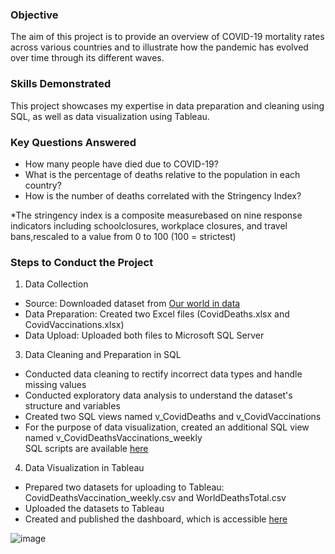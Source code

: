 ### Objective

The aim of this project is to provide an overview of COVID-19 mortality rates across various countries and to illustrate how the pandemic has evolved over time through its different waves.

### Skills Demonstrated

This project showcases my expertise in data preparation and cleaning using SQL, as well as data visualization using Tableau.

### Key Questions Answered

- How many people have died due to COVID-19?  
- What is the percentage of deaths relative to the population in each country?  
- How is the number of deaths correlated with the Stringency Index?  

*The stringency index is a composite measurebased on nine response indicators including schoolclosures, workplace closures, and travel bans,rescaled to a value from 0 to 100 (100 = strictest)

 
### Steps to Conduct the Project

1. Data Collection

- Source: Downloaded dataset from [Our world in data](https://ourworldindata.org/covid-deaths)  
- Data Preparation: Created two Excel files (CovidDeaths.xlsx and CovidVaccinations.xlsx)  
- Data Upload: Uploaded both files to Microsoft SQL Server  

3. Data Cleaning and Preparation in SQL
   
- Conducted data cleaning to rectify incorrect data types and handle missing values  
- Conducted exploratory data analysis to understand the dataset's structure and variables  
- Created two SQL views named v_CovidDeaths and v_CovidVaccinations  
- For the purpose of data visualization, created an additional SQL view named v_CovidDeathsVaccinations_weekly  
SQL scripts are available [here](/Covid19_Data_Analysis/DataExploration.sql)

4. Data Visualization in Tableau
   
- Prepared two datasets for uploading to Tableau: CovidDeathsVaccination_weekly.csv and WorldDeathsTotal.csv  
- Uploaded the datasets to Tableau  
- Created and published the dashboard, which is accessible [here](https://public.tableau.com/views/Covid-19Deaths_16951637623330/Dashboard1?:language=en-US&publish=yes&:display_count=n&:origin=viz_share_link)  

![image](https://github.com/jbaidalina/PortfolioProjects/assets/25383004/fe816443-28a0-46e8-8490-6ad8367fca38)




